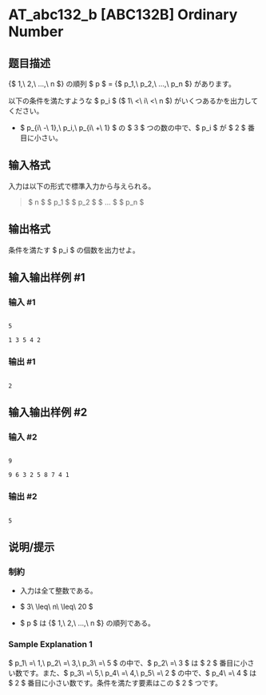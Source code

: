 # AT_abc132_b [ABC132B] Ordinary Number

## 题目描述

[problemUrl]: https://atcoder.jp/contests/abc132/tasks/abc132_b

{$ 1,\ 2,\ ...,\ n $} の順列 $ p $ = {$ p_1,\ p_2,\ ...,\ p_n $} があります。

以下の条件を満たすような $ p_i $ ($ 1\ <\ i\ <\ n $) がいくつあるかを出力してください。

- $ p_{i\ -\ 1},\ p_i,\ p_{i\ +\ 1} $ の $ 3 $ つの数の中で、$ p_i $ が $ 2 $ 番目に小さい。

## 输入格式

入力は以下の形式で標準入力から与えられる。

> $ n $ $ p_1 $ $ p_2 $ $ ... $ $ p_n $

## 输出格式

条件を満たす $ p_i $ の個数を出力せよ。

## 输入输出样例 #1

### 输入 #1

```
5
1 3 5 4 2
```

### 输出 #1

```
2
```

## 输入输出样例 #2

### 输入 #2

```
9
9 6 3 2 5 8 7 4 1
```

### 输出 #2

```
5
```

## 说明/提示

### 制約

- 入力は全て整数である。
- $ 3\ \leq\ n\ \leq\ 20 $
- $ p $ は {$ 1,\ 2,\ ...,\ n $} の順列である。

### Sample Explanation 1

$ p_1\ =\ 1,\ p_2\ =\ 3,\ p_3\ =\ 5 $ の中で、$ p_2\ =\ 3 $ は $ 2 $ 番目に小さい数です。また、$ p_3\ =\ 5,\ p_4\ =\ 4,\ p_5\ =\ 2 $ の中で、$ p_4\ =\ 4 $ は $ 2 $ 番目に小さい数です。条件を満たす要素はこの $ 2 $ つです。